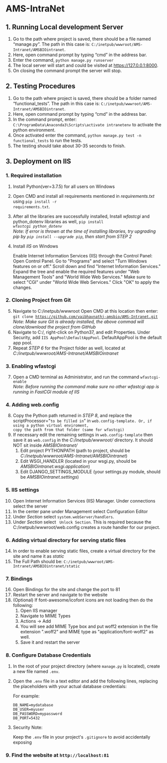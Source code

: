 ﻿# AMS-IntraNet

##  1.  Running Local development Server

1.	Go to the path where project is saved, there should be a file named “manage.py”. The path in this case is: <code>C:/inetpub/wwwroot/AMS-Intranet/AMSBIOintranet</code>.
2.	Here, open command prompt by typing “cmd” in the address bar.
3.	Enter the command, <code>python manage.py runserver</code>
4.	The local server will start and could be visited at https://127.0.0.1:8000.
5.  On closing the command prompt the server will stop.

##  2.  Testing Procedures

1.	Go to the path where project is saved, there should be a folder named “functional_tests”. The path in this case is: <code>C:/inetpub/wwwroot/AMS-Intranet/AMSBIOintranet</code>.
2.	Here, open command prompt by typing “cmd” in the address bar.
3.	In the command prompt, enter: <code>C:\ProgramData\Anaconda3\Scripts\activate intranetenv</code> to activate the python environment.
4.	Once activated enter the command, <code>python manage.py test -n functional_tests</code> to run the tests.
5.	The testing should take about 30-35 seconds to finish.

##  3.  Deployment on IIS

###    1.  Required installation 

1.  Install Python(ver=3.7.5) for all users on Windows
2.  Open CMD and install all requirements mentioned in _requirements.txt_ using <code>pip install -r requirements.txt</code>.
3.  After all the libraries are successfully installed, Install _wfastcgi_ and python_dotenv libraries as well, <code>pip install  _wfastcgi_ _python_dotenv_</code><br>
_Note: If error is thrown at the time of installing libraries, try upgrading pip by <code>pip install --upgrade pip</code>, then start from *STEP 2*_
4.  Install *IIS* on Windows

    Enable Internet Information Services (IIS) through the Control Panel:
        Open Control Panel.
        Go to "Programs" and select "Turn Windows features on or off."
        Scroll down and find "Internet Information Services."
        Expand the tree and enable the required features under "Web Management Tools" and "World Wide Web Services."
        Make sure to select "CGI" under "World Wide Web Services."
        Click "OK" to apply the changes.

###    2.  Cloning Project from Git

5.  Navigate to C:/inetpub/wwwroot Open CMD at this location then enter: <code>git clone https://github.com/vaibhavnathj-amsbio/AMS-Intranet.git</code><br>
_Note: Make sure Git is already installed, the above commad will clone/download the project from GitHub_
6.  Navigate to C:/, right-click on Python37, and edit Properties. Under Security, add <code>IIS AppPool\DefaultAppPool</code>. DefaultAppPool is the default app pool.
7.  Repeat *STEP 6* for the Project folder as well, located at *C:/inetpub/wwwroot/AMS-Intranet/AMSBIOintranet*

###    3.  Enabling wfastcgi

7.  Open a CMD terminal as Administrator, and run the command <code>wfastcgi-enable</code><br>
_Note: Before running the command make sure no other wfastcgi app is running in FastCGI module of IIS_

###    4.  Adding web.config
8.  Copy the Python path returned in *STEP 8*, and replace the scriptProcessor="<code>to be filled in</code>" in <code>web.config-template. Or, if using a python virtual enviroment, copy the path from that folder (same for wfastcgi)</code>
9.  If necessary edit the remaining settings in <code>web.config-template</code> then save it as <code>web.config</code> in the _C:/inetpub/wwwroot/_ directory. It should NOT sit inside _AMSBIOintranet/_
    1.  Edit project PYTHONPATH (path to project, should be *C:/inetpub/wwwroot/AMS-Intranet/AMSBIOintranet*)
    2.  Edit WSGI_HANDLER (located in your wsgi.py, should be *AMSBIOintranet.wsgi.application*)
    3.  Edit DJANGO_SETTINGS_MODULE (your settings.py module, should be *AMSBIOintranet.settings*)

###    5.  IIS settings
10. Open Internet Information Services (IIS) Manager. Under connections select the server
11. In the center pane under Management select Configuration Editor
12. Under *Section* select <code>system.webServer/handlers</code>. 
13. Under *Section* select <code> Unlock Section</code>. This is required because the C:/inetpub/wwwroot/web.config creates a route handler for our project.

###    6.  Adding virtual directory for serving static files

14. In order to enable serving static files, create a virtual directory for the site and name it as *static*
15. The Full Path should be: <code>C:/inetpub/wwwroot/AMS-Intranet/AMSBIOintranet/static</code>

###    7.  Bindings

16. Open Bindings for the site and change the port to 81
17. Restart the server and navigate to the website
18. (Optional) If font-awesome/icofont icons are not loading then do the following:
    1.  Open IIS manager
    2.  Navigate to MIME Types
    3.  Actions -> Add
    4.  You will see add MIME Type box and put woff2 extension in the file extension ".woff2" and MIME type as "application/font-woff2" as well.
    5.  Save it and restart the server

###    8.  Configure Database Credentials

1. In the root of your project directory (where `manage.py` is located), create a new file named `.env`.

2. Open the `.env` file in a text editor and add the following lines, replacing the placeholders with your actual database credentials:

    For example:

    ```dotenv
    DB_NAME=mydatabase
    DB_USER=myuser
    DB_PASSWORD=mypassword
    DB_PORT=5432
    ```

3. Security Note:

   Keep the `.env` file in your project's `.gitignore` to avoid accidentally exposing 

###    9.  Find the website at <code>http://localhost:81</code>
